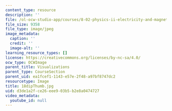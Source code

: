 ```yaml
---
content_type: resource
description: ''
file: /ol-ocw-studio-app/courses/8-02-physics-ii-electricity-and-magnetism-spring-2007/d3de1a2fce26eee903b5b2e8a0474727_18dipThumb.jpg
file_size: 9358
file_type: image/jpeg
image_metadata:
  caption: ''
  credit: ''
  image-alt: ''
learning_resource_types: []
license: https://creativecommons.org/licenses/by-nc-sa/4.0/
ocw_type: OCWImage
parent_title: Visualizations
parent_type: CourseSection
parent_uid: ea1fcef1-1143-e57e-2f48-a97bf8747dc2
resourcetype: Image
title: 18dipThumb.jpg
uid: d3de1a2f-ce26-eee9-03b5-b2e8a0474727
video_metadata:
  youtube_id: null
---
```


